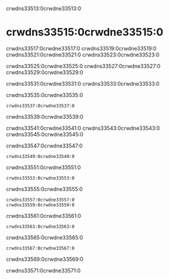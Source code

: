 crwdns33513:0crwdne33513:0
# crwdns33515:0crwdne33515:0

crwdns33517:0crwdne33517:0 crwdns33519:0crwdne33519:0 crwdns33521:0crwdne33521:0 crwdns33523:0crwdne33523:0

crwdns33525:0crwdne33525:0 crwdns33527:0crwdne33527:0 crwdns33529:0crwdne33529:0

crwdns33531:0crwdne33531:0 crwdns33533:0crwdne33533:0

crwdns33535:0crwdne33535:0

```
crwdns33537:0crwdne33537:0
```

crwdns33539:0crwdne33539:0

crwdns33541:0crwdne33541:0 crwdns33543:0crwdne33543:0 crwdns33545:0crwdne33545:0

crwdns33547:0crwdne33547:0
```
crwdns33549:0crwdne33549:0
```
crwdns33551:0crwdne33551:0
```
crwdns33553:0crwdne33553:0
```

crwdns33555:0crwdne33555:0

```{figure} ../../figures/change-stage-repo.png
crwdns33557:0crwdne33557:0
crwdns33559:0crwdne33559:0
```

crwdns33561:0crwdne33561:0

```
crwdns33563:0crwdne33563:0
```

crwdns33565:0crwdne33565:0

```
crwdns33567:0crwdne33567:0
```
crwdns33569:0crwdne33569:0

crwdns33571:0crwdne33571:0
